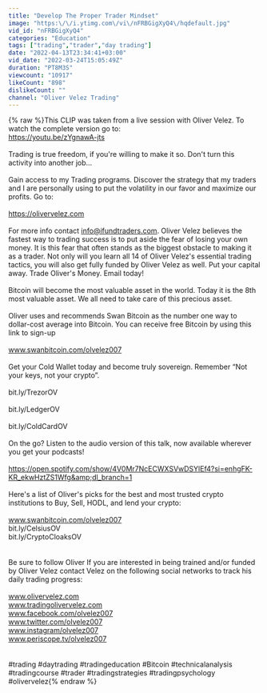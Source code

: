 ```yaml
---
title: "Develop The Proper Trader Mindset"
image: "https:\/\/i.ytimg.com\/vi\/nFRBGigXyQ4\/hqdefault.jpg"
vid_id: "nFRBGigXyQ4"
categories: "Education"
tags: ["trading","trader","day trading"]
date: "2022-04-13T23:34:41+03:00"
vid_date: "2022-03-24T15:05:49Z"
duration: "PT8M3S"
viewcount: "10917"
likeCount: "898"
dislikeCount: ""
channel: "Oliver Velez Trading"
---
```

{% raw %}This CLIP was taken from a live session with Oliver Velez. To watch the complete version go to: <br /><a rel="nofollow" target="blank" href="https://youtu.be/zYgnawA-jts">https://youtu.be/zYgnawA-jts</a><br /><br />Trading is true freedom, if you're willing to make it so. Don't turn this activity into another job... <br /><br />Gain access to my Trading programs. Discover the strategy that my traders and I are personally using to put the volatility in our favor and maximize our profits. Go to:<br /><br /><a rel="nofollow" target="blank" href="https://olivervelez.com">https://olivervelez.com</a><br /><br />For more info contact info@ifundtraders.com. Oliver Velez believes the fastest way to trading success is to put aside the fear of losing your own money. It is this fear that often stands as the biggest obstacle to making it as a trader. Not only will you learn all 14 of Oliver Velez's essential trading tactics, you will also get fully funded by Oliver Velez as well. Put your capital away. Trade Oliver's Money. Email today!<br /><br />Bitcoin will become the most valuable asset in the world. Today it is the 8th most valuable asset. We all need to take care of this precious asset. <br /><br />Oliver uses and recommends Swan Bitcoin as the number one way to dollar-cost average into Bitcoin. You can receive free Bitcoin by using this link to sign-up<br /><br />www.swanbitcoin.com/olvelez007<br /><br />Get your Cold Wallet today and become truly sovereign. Remember “Not your keys, not your crypto”. <br /><br />bit.ly/TrezorOV<br /><br />bit.ly/LedgerOV<br /><br />bit.ly/ColdCardOV<br /><br />On the go? Listen to the audio version of this talk, now available wherever you get your podcasts!<br /><br /><a rel="nofollow" target="blank" href="https://open.spotify.com/show/4V0Mr7NcECWXSVwDSYlEf4?si=enhgFK-KR_ekwHztZS1Wfg&amp;dl_branch=1">https://open.spotify.com/show/4V0Mr7NcECWXSVwDSYlEf4?si=enhgFK-KR_ekwHztZS1Wfg&amp;dl_branch=1</a><br /><br />Here's a list of Oliver's picks for the best and most trusted crypto institutions to Buy, Sell, HODL, and lend your crypto: <br /><br />www.swanbitcoin.com/olvelez007<br />bit.ly/CelsiusOV<br />bit.ly/CryptoCloaksOV<br /><br /><br />Be sure to follow Oliver If you are interested in being trained and/or funded by Oliver Velez contact Velez on the following social networks to track his daily trading progress:<br /><br />www.olivervelez.com<br />www.tradingolivervelez.com<br />www.facebook.com/olvelez007<br />www.twitter.com/olvelez007<br />www.instagram/olvelez007<br />www.periscope.tv/olvelez007<br /><br /><br />#trading #daytrading #tradingeducation #Bitcoin #technicalanalysis #tradingcourse #trader #tradingstrategies #tradingpsychology #olivervelez{% endraw %}

